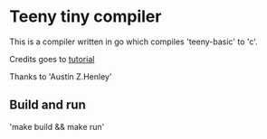 # Teeny tiny compiler

This is a compiler written in go which compiles 'teeny-basic' to 'c'.

Credits goes to [tutorial](https://austinhenley.com/blog/teenytinycompiler1.html)

Thanks to 'Austin Z.Henley'



## Build and run

'make build && make run'


